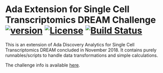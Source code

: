 # Ada Extension for Single Cell  Transcriptomics DREAM Challenge [![version](https://img.shields.io/badge/version-0.1.0-green.svg)](https://ada-discovery.github.io) [![License](https://img.shields.io/badge/License-Apache%202.0-lightgrey.svg)](https://www.apache.org/licenses/LICENSE-2.0) [![Build Status](https://travis-ci.com/ada-discovery/ada-dream-single-cell-challenge.svg?branch=master)](https://travis-ci.com/ada-discovery/ada-dream-single-cell-challenge)

This is an extension of Ada Discovery Analytics for Single Cell Transcriptomics DREAM concluded in November 2018. It contains purely runnables/scripts to handle data transformations and simple calculations.

The challenge info is available [here](https://www.synapse.org/#!Synapse:syn15665609/wiki/582909).
